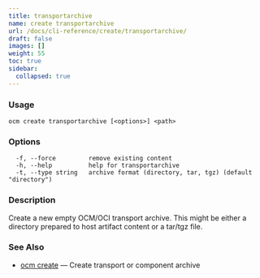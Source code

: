 ```yaml
---
title: transportarchive
name: create transportarchive
url: /docs/cli-reference/create/transportarchive/
draft: false
images: []
weight: 55
toc: true
sidebar:
  collapsed: true
---
```

### Usage

```
ocm create transportarchive [<options>] <path>
```

### Options

```
  -f, --force         remove existing content
  -h, --help          help for transportarchive
  -t, --type string   archive format (directory, tar, tgz) (default "directory")
```

### Description


Create a new empty OCM/OCI transport archive. This might be either a directory prepared
to host artifact content or a tar/tgz file.


### See Also

* [ocm create](/docs/cli-reference/create/)	 &mdash; Create transport or component archive


